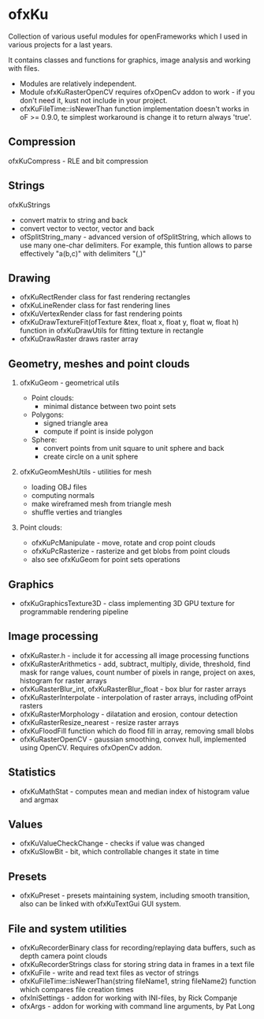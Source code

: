 # ofxKu
Collection of various useful modules for openFrameworks which I used in various projects for a last years.

It contains classes and functions for graphics, image analysis and working with files.
* Modules are relatively independent. 
* Module ofxKuRasterOpenCV requires ofxOpenCv addon to work - if you don't need it, kust not include in your project.
* ofxKuFileTime::isNewerThan function implementation doesn't works in oF >= 0.9.0, te simplest workaround is change it to return always 'true'.

## Compression
  ofxKuCompress - RLE and bit compression

## Strings
  ofxKuStrings
   * convert matrix to string and back
   * convert vector<string> to vector<int>, vector<float> and back
   * ofSplitString_many - advanced version of ofSplitString, which allows to use many one-char delimiters.
   For example, this funtion allows to parse effectively "a(b,c)" with delimiters "(,)"

## Drawing
* ofxKuRectRender class for fast rendering rectangles
* ofxKuLineRender class for fast rendering lines
* ofxKuVertexRender class for fast rendering points
* ofxKuDrawTextureFit(ofTexture &tex, float x, float y, float w, float h) function in ofxKuDrawUtils for fitting texture in rectangle
* ofxKuDrawRaster draws raster array

## Geometry, meshes and point clouds
1. ofxKuGeom - geometrical utils
   * Point clouds:
      * minimal distance between two point sets
   * Polygons:
      * signed triangle area
      * compute if point is inside polygon
   * Sphere:
      * convert points from unit square to unit sphere and back
      * create circle on a unit sphere
   

2. ofxKuGeomMeshUtils - utilities for mesh
   * loading OBJ files
   * computing normals
   * make wireframed mesh from triangle mesh
   * shuffle verties and triangles

3. Point clouds:
   * ofxKuPcManipulate - move, rotate and crop point clouds
   * ofxKuPcRasterize - rasterize and get blobs from point clouds
   * also see ofxKuGeom for point sets operations

## Graphics
* ofxKuGraphicsTexture3D - class implementing 3D GPU texture for programmable rendering pipeline
   

## Image processing
* ofxKuRaster.h - include it for accessing all image processing functions
* ofxKuRasterArithmetics - add, subtract, multiply, divide, threshold, find mask for range values, 
count number of pixels in range, project on axes, histogram for raster arrays
* ofxKuRasterBlur_int, ofxKuRasterBlur_float - box blur for raster arrays
* ofxKuRasterInterpolate - interpolation of raster arrays, including ofPoint rasters
* ofxKuRasterMorphology - dilatation and erosion, contour detection
* ofxKuRasterResize_nearest - resize raster arrays
* ofxKuFloodFill function which do flood fill in array, removing small blobs
* ofxKuRasterOpenCV - gaussian smoothing, convex hull, implemented using OpenCV. Requires ofxOpenCv addon.

## Statistics
* ofxKuMathStat - computes mean and median index of histogram value and argmax

## Values
* ofxKuValueCheckChange - checks if value was changed
* ofxKuSlowBit - bit, which controllable changes it state in time

## Presets
* ofxKuPreset - presets maintaining system, including smooth transition,
also can be linked with ofxKuTextGui GUI system.

## File and system utilities
* ofxKuRecorderBinary class for recording/replaying data buffers, such as depth camera point clouds
* ofxKuRecorderStrings class for storing string data in frames in a text file
* ofxKuFile - write and read text files as vector of strings
* ofxKuFileTime::isNewerThan(string fileName1, string fileName2) function which compares file creation times
* ofxIniSettings - addon for working with INI-files, by Rick Companje
* ofxArgs - addon for working with command line arguments, by Pat Long
